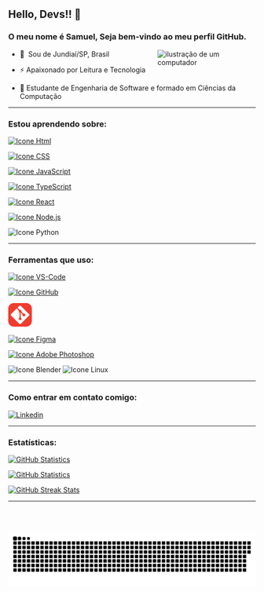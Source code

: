 ## Hello, Devs!! 👋



### O meu nome é Samuel, Seja bem-vindo ao meu perfil GitHub. 

<img src="https://raw.githubusercontent.com/MicaelliMedeiros/micaellimedeiros/master/image/computer-illustration.png" alt="ilustração de um computador" min-width="200px" max-width="200px" width="200px" align="right">



- 🔰  Sou de Jundiaí/SP, Brasil  

- ⚡ Apaixonado por Leitura e Tecnologia  

- 🧠 Estudante de Engenharia de Software e formado em Ciências da Computação  



---



### Estou aprendendo sobre:

[<img height="48px" width="48px" alt="Icone Html" src="https://skillicons.dev/icons?i=html"/>](https://developer.mozilla.org/pt-BR/docs/Web/HTML)

[<img height="48px" width="48px" alt="Icone CSS" src="https://skillicons.dev/icons?i=css"/>](https://developer.mozilla.org/pt-BR/docs/Web/CSS)

[<img height="48px" width="48px" alt="Icone JavaScript" src="https://skillicons.dev/icons?i=js"/>](https://developer.mozilla.org/pt-BR/docs/Web/JavaScript)

[<img height="48px" width="48px" alt="Icone TypeScript" src="https://skillicons.dev/icons?i=ts"/>](https://www.typescriptlang.org/pt/)

[<img height="48px" width="48px" alt="Icone React" src="https://skillicons.dev/icons?i=react"/>](https://pt-br.react.dev)

[<img height="48px" width="48px" alt="Icone Node.js" src="https://skillicons.dev/icons?i=nodejs"/>](https://nodejs.org)

<img height="48px" width="48px" alt="Icone Python" src="https://skillicons.dev/icons?i=py"/>



---



### Ferramentas que uso:

[<img height="48px" width="48px" alt="Icone VS-Code" src="https://skillicons.dev/icons?i=vscode"/>](https://code.visualstudio.com)

[<img height="48px" width="48px" alt="Icone GitHub" src="https://skillicons.dev/icons?i=github"/>](https://github.com/)

[<img height="48px" width="48px" alt="Icone Git" src="https://raw.githubusercontent.com/tandpfun/skill-icons/main/icons/Git.svg"/>](https://git-scm.com)

[<img height="48px" width="48px" alt="Icone Figma" src="https://skillicons.dev/icons?i=figma"/>](https://www.figma.com)

[<img height="48px" width="48px" alt="Icone Adobe Photoshop" src="https://skillicons.dev/icons?i=ps"/>](https://www.adobe.com/br/products/photoshop.html)

<img height="48px" width="48px" alt="Icone Blender" src="https://skillicons.dev/icons?i=blender"/>

<img height="48px" width="48px" alt="Icone Linux" src="https://skillicons.dev/icons?i=linux"/>



---



### Como entrar em contato comigo:

[<img alt="Linkedin" src="https://img.shields.io/badge/-linkedin-%230077B5?style=for-the-badge&logo=linkedin&logoColor=white"/>](https://www.linkedin.com/in/samuel-schiavo-843bbb209)



---



### Estatísticas:

[<img height="180px" alt="GitHub Statistics" src="https://github-readme-stats.vercel.app/api/top-langs/?username=samuel-schi&layout=compact&langs_count=7&theme=radical"/>](https://github.com/)

[<img height="180px" alt="GitHub Statistics" src="https://github-readme-stats.vercel.app/api/?username=samuel-schi&show_icons=true&include_all_commits=true&theme=radical&token=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"/>](https://github.com/)

[<img height="153px" alt="GitHub Streak Stats" src="http://github-readme-streak-stats.herokuapp.com/?user=samuel-schi&theme=radical"/>](https://github.com/)



---



<div>

 

  ![Snake animation](https://github.com/Samuel-Schi/Samuel-Schi/blob/output/github-contribution-grid-snake.svg)

 

</div>
